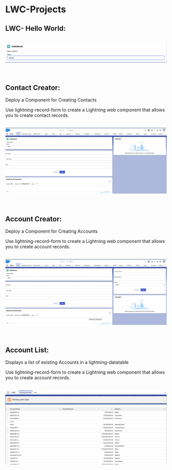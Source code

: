 # LWC-Projects
<h2>LWC- Hello World:</h2>

<p align="center">
<br/>
<img src="HelloWorldLCW.png"/>
<br />
<br />
  <br/>

<h2>Contact Creator:</h2>
<p> Deploy a Component for Creating Contacts</p>
<p>Use lightning-record-form to create a Lightning web component that allows you to create contact records. </p>
<p align="center">
<br/>
<img src="CreateContact.png"/>
<br />
<br />
  <br/>

<h2>Account Creator:</h2>
<p> Deploy a Component for Creating Accounts</p>
<p>Use lightning-record-form to create a Lightning web component that allows you to create account records. </p>
<p align="center">
<br/>
<img src="accountCreator/AccountCreator.png"/>
<br />
<br />
  <br/>

<h2>Account List:</h2>
<p> Displays a list of existing Accounts in a lightning-datatable</p>
<p>Use lightning-record-form to create a Lightning web component that allows you to create account records. </p>
<p align="center">
<br/>
<img src="accountList/AccountList.png"/>
<br />
<br />
  <br/>
